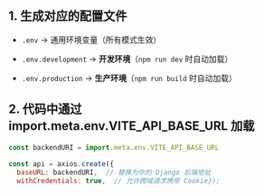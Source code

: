 ## 1. 生成对应的配置文件
- `.env` → 通用环境变量（所有模式生效）
    
- `.env.development` → **开发环境**（`npm run dev` 时自动加载）
    
- `.env.production` → **生产环境**（`npm run build` 时自动加载）

## 2. 代码中通过 import.meta.env.VITE_API_BASE_URL 加载
```js
const backendURI = import.meta.env.VITE_API_BASE_URL  
  
const api = axios.create({  
  baseURL: backendURI,  // 替换为你的 Django 后端地址  
  withCredentials: true,  // 允许跨域请求携带 Cookie});
```